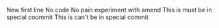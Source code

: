 New first line
No code No pain
experiment with amend
This is must be in special coommit
This is can't be in special commit